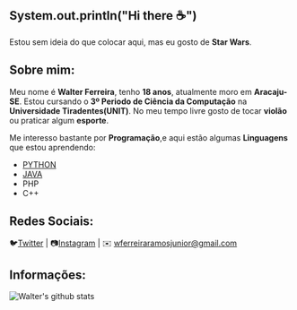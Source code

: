 ## System.out.println("Hi there ☕")
Estou sem ideia do que colocar aqui, mas eu gosto de **Star Wars**.

## Sobre mim:
Meu nome é **Walter Ferreira**, tenho **18 anos**, atualmente moro em **Aracaju-SE**.
 Estou cursando o **3º Periodo de Ciência da Computação** na **Universidade Tiradentes(UNIT)**.
 No meu tempo livre gosto de tocar **violão** ou praticar algum **esporte**.

Me interesso bastante por **Programação**,e aqui estão algumas **Linguagens** que estou aprendendo:
  * [PYTHON ](https://github.com/FerreiraWalter/Python-Padawan)
  * [JAVA](https://github.com/FerreiraWalter/Java4Me)
  * PHP
  * C++
  
## Redes Sociais:

🐦[Twitter](https://twitter.com/walter_chuno) |
📷[Instagram](https://www.instagram.com/walter.chuno/) |
✉️ wferreiraramosjunior@gmail.com


## Informações:

![Walter's github stats](https://github-readme-stats.vercel.app/api?username=FerreiraWalter&show_icons=true&theme=dark)
